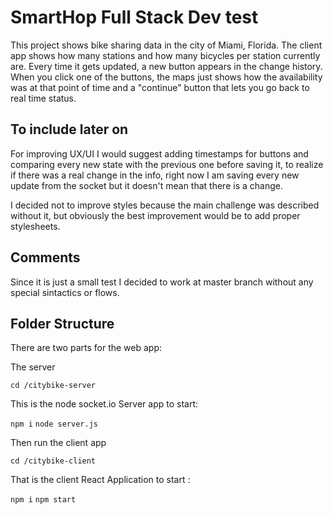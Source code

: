 # SmartHop Full Stack Dev test

This project shows bike sharing data in the city of Miami, Florida. The client app shows how many stations and how many bicycles per station currently are. Every time it gets updated, a new button appears in the change history. When you click one of the buttons, the maps just shows how the availability was at that point of time and a "continue" button that lets you go back to real time status.

## To include later on

For improving UX/UI I would suggest adding timestamps for buttons and comparing every new state with the previous one before saving it, to realize if there was a real change in the info, right now I am saving every new update from the socket but it doesn't mean that there is a change.

I decided not to improve styles because the main challenge was described without it, but obviously the best improvement would be to add proper stylesheets.

## Comments

Since it is just a small test I decided to work at master branch without any special sintactics or flows.

## Folder Structure

There are two parts for the web app:

The server

`cd /citybike-server`

This is the node socket.io Server app to start:

`npm i`
`node server.js`

Then run the client app

`cd /citybike-client`

That is the client React Application to start :

`npm i`
`npm start`




